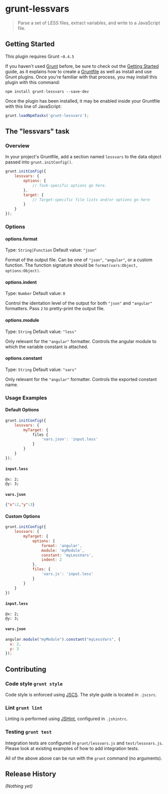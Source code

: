 # grunt-lessvars

> Parse a set of LESS files, extract variables, and write to a JavaScript file.

## Getting Started
This plugin requires Grunt `~0.4.5`

If you haven't used [Grunt](http://gruntjs.com/) before, be sure to check out the
[Getting Started](http://gruntjs.com/getting-started) guide, as it explains how to create a
[Gruntfile](http://gruntjs.com/sample-gruntfile) as well as install and use Grunt plugins.
Once you're familiar with that process, you may install this plugin with this command:

```shell
npm install grunt-lessvars --save-dev
```

Once the plugin has been installed, it may be enabled inside your Gruntfile with this line of JavaScript:

```js
grunt.loadNpmTasks('grunt-lessvars');
```

## The "lessvars" task

### Overview
In your project's Gruntfile, add a section named `lessvars` to the data object passed into `grunt.initConfig()`.

```js
grunt.initConfig({
    lessvars: {
        options: {
            // Task-specific options go here.
        },
        target: {
            // Target-specific file lists and/or options go here
        }
    }
});
```

### Options

#### options.format
Type: `String|Function`
Default value: `"json"`

Format of the output file. Can be one of `"json"`, `"angular"`, or a custom function. The function signature should be
`format(vars:Object, options:Object)`.

#### options.indent
Type: `Number`
Default value: `0`

Control the identation level of the output for both `"json"` and `"angular"` formatters. Pass `2` to pretty-print the
output file.

#### options.module
Type: `String`
Default value: `"less"`

Only relevant for the `"angular"` formatter. Controls the angular module to which the variable constant is attached.
 
#### options.constant
Type: `String`
Default value: `"vars"`

Only relevant for the `"angular"` formatter. Controls the exported constant name.

### Usage Examples

#### Default Options
```js
grunt.initConfig({
    lessvars: {
        myTarget: {
            files {
                'vars.json': 'input.less'
            }
        }
    }
});
```

#### `input.less`
```less
@x: 2;
@y: 3;
```

#### `vars.json`
```json
{"x":2,"y":3}
```

#### Custom Options
```js
grunt.initConfig({
    lessvars: {
        myTarget: {
            options: {
                format: 'angular',
                module: 'myModule',
                constant: 'myLessVars',
                indent: 2
            },
            files: {
                'vars.js': 'input.less'
            }
        }
    }
})
```

#### `input.less`
```less
@x: 2;
@y: 3;
```

#### `vars.json`
```js
angular.module("myModule").constant("myLessVars", {
  x: 2,
  y: 3
});
```

## Contributing

### Code style `grunt style`
Code style is enforced using [JSCS](http://jscs.info/). The style guide is located in `.jscsrc`.

### Lint `grunt lint`
Linting is performed using [JSHint](http://jshint.com/), configured in `.jshintrc`.

### Testing `grunt test`
Integration tests are configured in `grunt/lessvars.js` and `test/lessvars.js`. Please look at existing examples of how
to add integration tests.

All of the above above can be run with the `grunt` command (no arguments).

## Release History
_(Nothing yet)_
